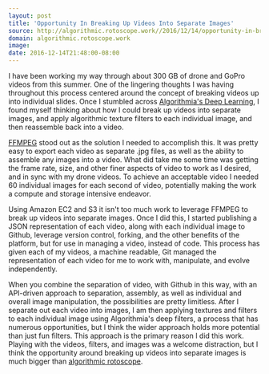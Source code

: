 ```yaml
---
layout: post
title: 'Opportunity In Breaking Up Videos Into Separate Images'
source: http://algorithmic.rotoscope.work//2016/12/14/opportunity-in-breaking-up-videos-into-separate-images/
domain: algorithmic.rotoscope.work
image:
date: 2016-12-14T21:48:00-08:00
---
```

<p>I have been working my way through about 300 GB of drone and GoPro videos from this summer. One of the lingering thoughts I was having throughout this process centered around the concept of breaking videos up into individual slides. Once I stumbled across <a href="https://algorithmia.com/algorithms/deeplearning/DeepFilter">Algorithmia's Deep Learning</a>, I found myself thinking about how I could break up videos into separate images, and apply algorithmic texture filters to each individual image, and then reassemble back into a video.</p>
<p><a href="https://ffmpeg.org/">FFMPEG</a> stood out as the solution I needed to accomplish this. It was pretty easy to export each video as separate .jpg files, as well as the ability to assemble any images into a video. What did take me some time was getting the frame rate, size, and other finer aspects of video to work as I desired, and in sync with my drone videos. To achieve an acceptable video I needed 60 individual images for each second of video, potentially making the work a compute and storage intensive endeavor.</p>
<p>Using Amazon EC2 and S3 it isn't too much work to leverage FFMPEG to break up videos into separate images. Once I did this, I started publishing a JSON representation of each video, along with each individual image to Github, leverage version control, forking, and the other benefits of the platform, but for use in managing a video, instead of code. This process has given each of my videos, a machine readable, Git managed the representation of each video for me to work with, manipulate, and evolve independently. </p>
<p>When you combine the separation of video, with Github in this way, with an API-driven approach to separation, assembly, as well as individual and overall image manipulation, the possibilities are pretty limitless. After I separate out each video into images, I am then applying textures and filters to each individual image using Algorithmia's deep filters, a process that has numerous opportunities, but I think the wider approach holds more potential than just fun filters. This approach is the primary reason I did this work. Playing with the videos, filters, and images was a welcome distraction, but I think the opportunity around breaking up videos into separate images is much bigger than <a href="http://algorithmic.rotoscope.work">algorithmic rotoscope</a>.</p>
